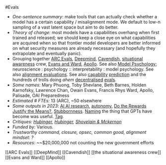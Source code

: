 #Evals
- _One-sentence summary_: make tools that can actually check whether a model has a certain capability / misalignment mode. We default to low-n sampling of a vast latent space but aim to do better.
- _Theory of change:_ most models have a capabilities overhang when first trained and released; we should keep a close eye on what capabilities are acquired when so that frontier model developers are better informed on what security measures are already necessary (and hopefully they extrapolate and eventually panic).
- Grouping together [ARC Evals](https://evals.alignment.org/)_,_ [Deepmind](https://arxiv.org/abs/2305.15324), [Cavendish](https://cavendishlabs.org/publications/), [situational awareness](https://arxiv.org/abs/2309.00667) crew, [Evans and Ward](https://www.matsprogram.org/evals), [Apollo](https://www.apolloresearch.ai/blog/understanding-da-and-sd). See also [Model Psychology](https://www.lesswrong.com/s/SAjYaHfCAGzKsjHZp); neuroscience : psychology :: interpretability : model psychology. See also [alignment evaluations](https://www.lesswrong.com/posts/dBmfb76zx6wjPsBC7/when-can-we-trust-model-evaluations). See also [capability](https://arxiv.org/abs/2304.11158) [prediction](https://arxiv.org/abs/2202.07785) and the hundreds of trolls doing _ahem_ [decentralised](https://www.youtube.com/watch?v=g7YJIpkk7KM) [evals](https://twitter.com/jbrowder1/status/1652387444904583169).
- _Some names:_ Mary Phuong, Toby Shevlane, Beth Barnes, Holden Karnofsky, Lawrence Chan, Owain Evans, Francis Rhys Ward, Apollo, Palisade, OAI Preparedness
- _Estimated # FTEs:_ 13 (ARC), ~50 elsewhere
- _Some outputs in 2023_: [AI AI research](https://arxiv.org/abs/2310.03302), [autonomy](https://evals.alignment.org/Evaluating_LMAs_Realistic_Tasks.pdf), [Do the Rewards Justify the Means?](https://arxiv.org/abs/2304.03279), [Stubbornness](https://arxiv.org/abs/2304.12280). [Naming](https://www.lesswrong.com/posts/43C3igfmMrE9Qoyfe/scaffolded-llms-as-natural-language-computers) the thing that GPTs have become was useful. [Tag](https://www.lesswrong.com/tag/ai-evaluations).
- _Critiques:_ [_Hubinger_](https://www.lesswrong.com/posts/uqAdqrvxqGqeBHjTP/towards-understanding-based-safety-evaluations)_,_ [_Hubinger_](https://www.lesswrong.com/posts/dBmfb76zx6wjPsBC7/when-can-we-trust-model-evaluations)_,_ [_Shovelain & Mckernon_](https://www.lesswrong.com/posts/XCRsg2ZnHBNAN862T/improving-the-safety-of-ai-evals) 
- _Funded by:_ Various. 
- _Trustworthy command, closure, opsec, common good, alignment mindset: ?_
- _Resources:_ ~~$20,000,000 not counting the new government efforts

[[ARC Evals]]
[[DeepMind]]
[[Cavendish]]
[[the situational awareness crew]]
[[Evans and Ward]]
[[Apollo]]